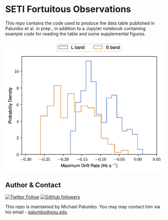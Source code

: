 # SETI Fortuitous Observations

This repo contains the code used to produce the data table published in Palumbo et al. in prep., in addition to a Jupyter notebook containing example code for reading the table and some supplemental figures.

![](https://github.com/palumbom/seti-fortuitous-obs/blob/main/plots/drift_dist.png)

## Author & Contact
[![Twitter Follow](https://img.shields.io/twitter/follow/michael_palumbo?style=social)](https://twitter.com/michael_palumbo) [![GitHub followers](https://img.shields.io/github/followers/palumbom?label=Follow&style=social)](https://github.com/palumbom)

This repo is maintained by Michael Palumbo. You may may contact him via his email - [palumbo@psu.edu](mailto:palumbo@psu.edu)
